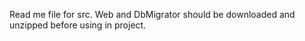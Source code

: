 Read me file for src.
Web and DbMigrator should be downloaded and unzipped before using in project.
